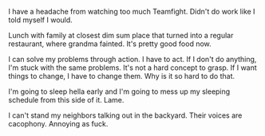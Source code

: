 I have a headache from watching too much Teamfight. Didn't do work like I told myself I would.

Lunch with family at closest dim sum place that turned into a regular restaurant, where grandma fainted. It's pretty good food now.

I can solve my problems through action. I have to act. If I don't do anything, I'm stuck with the same problems. It's not a hard concept to grasp. If I want things to change, I have to change them. Why is it so hard to do that.

I'm going to sleep hella early and I'm going to mess up my sleeping schedule from this side of it. Lame.

I can't stand my neighbors talking out in the backyard. Their voices are cacophony. Annoying as fuck.
